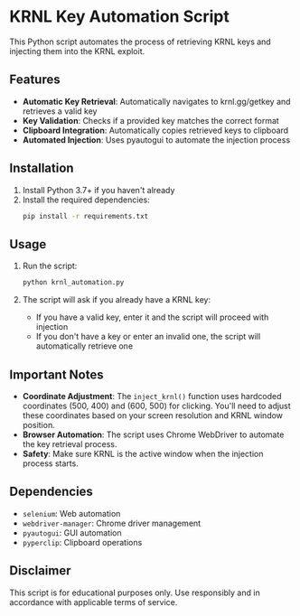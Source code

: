 # KRNL Key Automation Script

This Python script automates the process of retrieving KRNL keys and injecting them into the KRNL exploit.

## Features

- **Automatic Key Retrieval**: Automatically navigates to krnl.gg/getkey and retrieves a valid key
- **Key Validation**: Checks if a provided key matches the correct format
- **Clipboard Integration**: Automatically copies retrieved keys to clipboard
- **Automated Injection**: Uses pyautogui to automate the injection process

## Installation

1. Install Python 3.7+ if you haven't already
2. Install the required dependencies:
   ```bash
   pip install -r requirements.txt
   ```

## Usage

1. Run the script:
   ```bash
   python krnl_automation.py
   ```

2. The script will ask if you already have a KRNL key:
   - If you have a valid key, enter it and the script will proceed with injection
   - If you don't have a key or enter an invalid one, the script will automatically retrieve one

## Important Notes

- **Coordinate Adjustment**: The `inject_krnl()` function uses hardcoded coordinates (500, 400) and (600, 500) for clicking. You'll need to adjust these coordinates based on your screen resolution and KRNL window position.
- **Browser Automation**: The script uses Chrome WebDriver to automate the key retrieval process.
- **Safety**: Make sure KRNL is the active window when the injection process starts.

## Dependencies

- `selenium`: Web automation
- `webdriver-manager`: Chrome driver management
- `pyautogui`: GUI automation
- `pyperclip`: Clipboard operations

## Disclaimer

This script is for educational purposes only. Use responsibly and in accordance with applicable terms of service.
